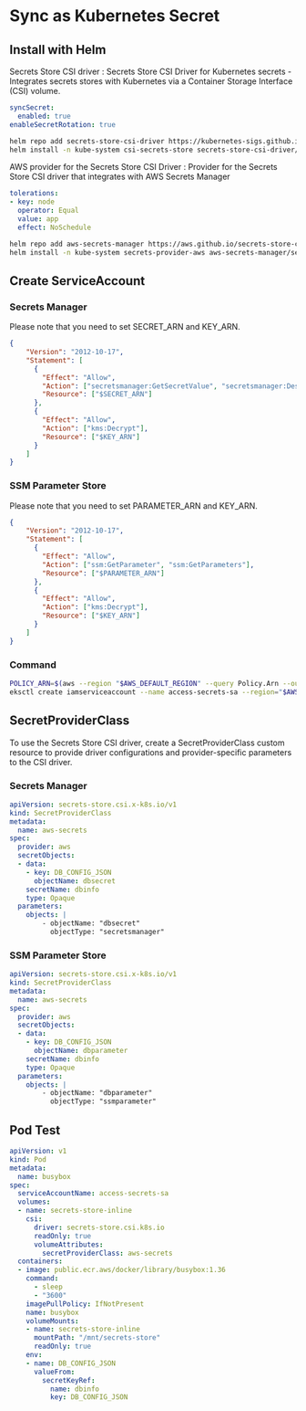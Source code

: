 # Sync as Kubernetes Secret
## Install with Helm
Secrets Store CSI driver : Secrets Store CSI Driver for Kubernetes secrets - Integrates secrets stores with Kubernetes via a Container Storage Interface (CSI) volume.
``` yaml title="values.yaml"
syncSecret:
  enabled: true
enableSecretRotation: true
```
``` bash
helm repo add secrets-store-csi-driver https://kubernetes-sigs.github.io/secrets-store-csi-driver/charts
helm install -n kube-system csi-secrets-store secrets-store-csi-driver/secrets-store-csi-driver -f values.yaml
```
AWS provider for the Secrets Store CSI Driver : Provider for the Secrets Store CSI driver that integrates with AWS Secrets Manager
``` yaml title="values.yaml"
tolerations:
- key: node
  operator: Equal
  value: app
  effect: NoSchedule
```
``` bash
helm repo add aws-secrets-manager https://aws.github.io/secrets-store-csi-driver-provider-aws
helm install -n kube-system secrets-provider-aws aws-secrets-manager/secrets-store-csi-driver-provider-aws -f values.yaml
```
## Create ServiceAccount
### Secrets Manager
Please note that you need to set SECRET_ARN and KEY_ARN.
``` json title="iam_policy.json"
{
    "Version": "2012-10-17",
    "Statement": [
      {
        "Effect": "Allow",
        "Action": ["secretsmanager:GetSecretValue", "secretsmanager:DescribeSecret"],
        "Resource": ["$SECRET_ARN"]
      },
      {
        "Effect": "Allow",
        "Action": ["kms:Decrypt"],
        "Resource": ["$KEY_ARN"]
      }
    ]
}
```
### SSM Parameter Store
Please note that you need to set PARAMETER_ARN and KEY_ARN.
``` json title="iam_policy.json"
{
    "Version": "2012-10-17",
    "Statement": [
      {
        "Effect": "Allow",
        "Action": ["ssm:GetParameter", "ssm:GetParameters"],
        "Resource": ["$PARAMETER_ARN"]
      },
      {
        "Effect": "Allow",
        "Action": ["kms:Decrypt"],
        "Resource": ["$KEY_ARN"]
      }
    ]
}
```
### Command
``` bash
POLICY_ARN=$(aws --region "$AWS_DEFAULT_REGION" --query Policy.Arn --output text iam create-policy --policy-name secretsmanager-policy --policy-document file://iam_policy.json)
eksctl create iamserviceaccount --name access-secrets-sa --region="$AWS_DEFAULT_REGION" --cluster "$CLUSTER_NAME" --namespace=wsi --attach-policy-arn "$POLICY_ARN" --approve --override-existing-serviceaccounts
```
## SecretProviderClass
To use the Secrets Store CSI driver, create a SecretProviderClass custom resource to provide driver configurations and provider-specific parameters to the CSI driver.
### Secrets Manager
``` yaml
apiVersion: secrets-store.csi.x-k8s.io/v1
kind: SecretProviderClass
metadata:
  name: aws-secrets
spec:
  provider: aws
  secretObjects:
  - data:
    - key: DB_CONFIG_JSON
      objectName: dbsecret
    secretName: dbinfo
    type: Opaque
  parameters:
    objects: |
        - objectName: "dbsecret"
          objectType: "secretsmanager"
```
### SSM Parameter Store
``` yaml
apiVersion: secrets-store.csi.x-k8s.io/v1
kind: SecretProviderClass
metadata:
  name: aws-secrets
spec:
  provider: aws
  secretObjects:
  - data:
    - key: DB_CONFIG_JSON
      objectName: dbparameter
    secretName: dbinfo
    type: Opaque
  parameters:
    objects: |
        - objectName: "dbparameter"
          objectType: "ssmparameter"
```
## Pod Test
``` yaml
apiVersion: v1
kind: Pod
metadata:
  name: busybox
spec:
  serviceAccountName: access-secrets-sa
  volumes:
  - name: secrets-store-inline
    csi:
      driver: secrets-store.csi.k8s.io
      readOnly: true
      volumeAttributes:
        secretProviderClass: aws-secrets
  containers:
  - image: public.ecr.aws/docker/library/busybox:1.36
    command:
      - sleep
      - "3600"
    imagePullPolicy: IfNotPresent
    name: busybox
    volumeMounts:
    - name: secrets-store-inline
      mountPath: "/mnt/secrets-store"
      readOnly: true
    env:
    - name: DB_CONFIG_JSON
      valueFrom:
        secretKeyRef:
          name: dbinfo
          key: DB_CONFIG_JSON
```